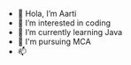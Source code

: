 - 👋 Hola, I’m Aarti
- 👀 I’m interested in coding
- 🌱 I’m currently learning Java
- 💞️ I'm pursuing MCA
- 📫 

